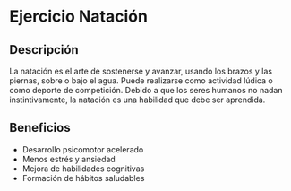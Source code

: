 # Ejercicio Natación

## Descripción
La natación es el arte de sostenerse y avanzar, usando los brazos y las piernas, sobre o bajo el agua. Puede realizarse como actividad lúdica o como deporte de competición. Debido a que los seres humanos no nadan instintivamente, la natación es una habilidad que debe ser aprendida.

## Beneficios
- Desarrollo psicomotor acelerado
- Menos estrés y ansiedad
- Mejora de habilidades cognitivas
- Formación de hábitos saludables